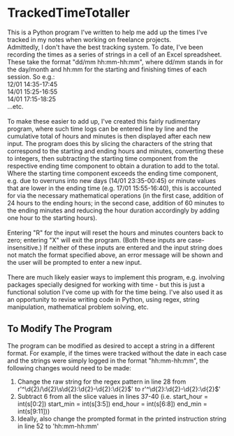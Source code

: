 # TrackedTimeTotaller

This is a Python program I've written to help me add up the times I've tracked in my notes when working on freelance projects.\
Admittedly, I don't have the best tracking system. To date, I've been recording the times as a series of strings in a cell of an Excel spreadsheet.\
These take the format "dd/mm hh:mm-hh:mm", where dd/mm stands in for the day/month and hh:mm for the starting and finishing times of each session. So e.g.:\
12/01 14:35-17:45\
14/01 15:25-16:55\
14/01 17:15-18:25\
...etc.\
\
To make these easier to add up, I've created this fairly rudimentary program, where such time logs can be entered line by line and the cumulative total of hours and minutes is then displayed after each new input. The program does this by slicing the characters of the string that correspond to the starting and ending hours and minutes, converting these to integers, then subtracting the starting time component from the respective ending time component to obtain a duration to add to the total. Where the starting time component exceeds the ending time component, e.g. due to overruns into new days (14/01 23:35-00:45) or minute values that are lower in the ending time (e.g. 17/01 15:55-16:40), this is accounted for via the necessary mathematical operations (in the first case, addition of 24 hours to the ending hours; in the second case, addition of 60 minutes to the ending minutes and reducing the hour duration accordingly by adding one hour to the starting hours).\
\
Entering "R" for the input will reset the hours and minutes counters back to zero; entering "X" will exit the program. (Both these inputs are case-insensitive.) If neither of these inputs are entered and the input string does not match the format specified above, an error message will be shown and the user will be prompted to enter a new input.\
\
There are much likely easier ways to implement this program, e.g. involving packages specially designed for working with time - but this is just a functional solution I've come up with for the time being. I've also used it as an opportunity to revise writing code in Python, using regex, string manipulation, mathematical problem solving, etc.

## To Modify The Program

The program can be modified as desired to accept a string in a different format. For example, if the times were tracked without the date in each case and the strings were simply logged in the format "hh:mm-hh:mm", the following changes would need to be made:
1. Change the raw string for the regex pattern in line 28 from r'^\d{2}\/\d{2}\s\d{2}:\d{2}-\d{2}:\d{2}$' to r'^\d{2}:\d{2}-\d{2}:\d{2}$'
2. Subtract 6 from all the slice values in lines 37-40 (i.e. start_hour = int(s[0:2]) start_min = int(s[3:5]) end_hour = int(s[6:8]) end_min = int(s[9:11]))
3. Ideally, also change the prompted format in the printed instruction string in line 52 to 'hh:mm-hh:mm'
